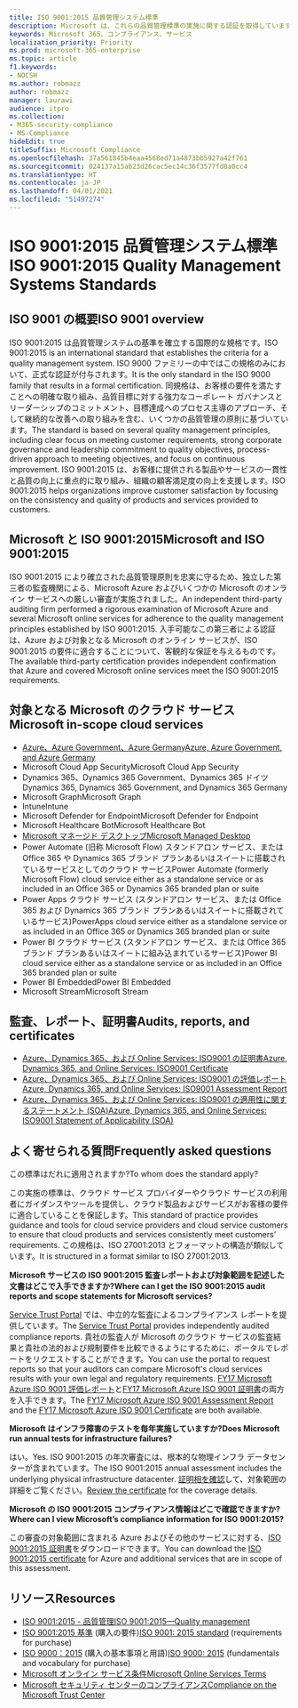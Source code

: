 ```yaml
---
title: ISO 9001:2015 品質管理システム標準
description: Microsoft は、これらの品質管理標準の実施に関する認証を取得しています。
keywords: Microsoft 365、コンプライアンス、サービス
localization_priority: Priority
ms.prod: microsoft-365-enterprise
ms.topic: article
f1.keywords:
- NOCSH
ms.author: robmazz
author: robmazz
manager: laurawi
audience: itpro
ms.collection:
- M365-security-compliance
- MS-Compliance
hideEdit: true
titleSuffix: Microsoft Compliance
ms.openlocfilehash: 37a561845b4eaa4568ed71a4873bb5927a42f761
ms.sourcegitcommit: 024137a15ab23d26cac5ec14c36f3577fd8a0cc4
ms.translationtype: HT
ms.contentlocale: ja-JP
ms.lasthandoff: 04/01/2021
ms.locfileid: "51497274"
---
```

# <a name="iso-90012015-quality-management-systems-standards"></a><span data-ttu-id="f04d0-104">ISO 9001:2015 品質管理システム標準</span><span class="sxs-lookup"><span data-stu-id="f04d0-104">ISO 9001:2015 Quality Management Systems Standards</span></span>

## <a name="iso-9001-overview"></a><span data-ttu-id="f04d0-105">ISO 9001 の概要</span><span class="sxs-lookup"><span data-stu-id="f04d0-105">ISO 9001 overview</span></span>

<span data-ttu-id="f04d0-106">ISO 9001:2015 は品質管理システムの基準を確立する国際的な規格です。</span><span class="sxs-lookup"><span data-stu-id="f04d0-106">ISO 9001:2015 is an international standard that establishes the criteria for a quality management system.</span></span> <span data-ttu-id="f04d0-107">ISO 9000 ファミリーの中ではこの規格のみにおいて、正式な認証が付与されます。</span><span class="sxs-lookup"><span data-stu-id="f04d0-107">It is the only standard in the ISO 9000 family that results in a formal certification.</span></span> <span data-ttu-id="f04d0-108">同規格は、お客様の要件を満たすことへの明確な取り組み、品質目標に対する強力なコーポレート ガバナンスとリーダーシップのコミットメント、目標達成へのプロセス主導のアプローチ、そして継続的な改善への取り組みを含む、いくつかの品質管理の原則に基づいています。</span><span class="sxs-lookup"><span data-stu-id="f04d0-108">The standard is based on several quality management principles, including clear focus on meeting customer requirements, strong corporate governance and leadership commitment to quality objectives, process-driven approach to meeting objectives, and focus on continuous improvement.</span></span> <span data-ttu-id="f04d0-109">ISO 9001:2015 は、お客様に提供される製品やサービスの一貫性と品質の向上に重点的に取り組み、組織の顧客満足度の向上を支援します。</span><span class="sxs-lookup"><span data-stu-id="f04d0-109">ISO 9001:2015 helps organizations improve customer satisfaction by focusing on the consistency and quality of products and services provided to customers.</span></span>

## <a name="microsoft-and-iso-90012015"></a><span data-ttu-id="f04d0-110">Microsoft と ISO 9001:2015</span><span class="sxs-lookup"><span data-stu-id="f04d0-110">Microsoft and ISO 9001:2015</span></span>

<span data-ttu-id="f04d0-111">ISO 9001:2015 により確立された品質管理原則を忠実に守るため、独立した第三者の監査機関による、Microsoft Azure およびいくつかの Microsoft のオンライン サービスへの厳しい審査が実施されました。</span><span class="sxs-lookup"><span data-stu-id="f04d0-111">An independent third-party auditing firm performed a rigorous examination of Microsoft Azure and several Microsoft online services for adherence to the quality management principles established by ISO 9001:2015.</span></span> <span data-ttu-id="f04d0-112">入手可能なこの第三者による認証は、Azure および対象となる Microsoft のオンライン サービスが、ISO 9001:2015 の要件に適合することについて、客観的な保証を与えるものです。</span><span class="sxs-lookup"><span data-stu-id="f04d0-112">The available third-party certification provides independent confirmation that Azure and covered Microsoft online services meet the ISO 9001:2015 requirements.</span></span>

## <a name="microsoft-in-scope-cloud-services"></a><span data-ttu-id="f04d0-113">対象となる Microsoft のクラウド サービス</span><span class="sxs-lookup"><span data-stu-id="f04d0-113">Microsoft in-scope cloud services</span></span>

- [<span data-ttu-id="f04d0-114">Azure、Azure Government、Azure Germany</span><span class="sxs-lookup"><span data-stu-id="f04d0-114">Azure, Azure Government, and Azure Germany</span></span>](https://aka.ms/AzureCompliance)
- <span data-ttu-id="f04d0-115">Microsoft Cloud App Security</span><span class="sxs-lookup"><span data-stu-id="f04d0-115">Microsoft Cloud App Security</span></span>
- <span data-ttu-id="f04d0-116">Dynamics 365、Dynamics 365 Government、Dynamics 365 ドイツ</span><span class="sxs-lookup"><span data-stu-id="f04d0-116">Dynamics 365, Dynamics 365 Government, and Dynamics 365 Germany</span></span>
- <span data-ttu-id="f04d0-117">Microsoft Graph</span><span class="sxs-lookup"><span data-stu-id="f04d0-117">Microsoft Graph</span></span>
- <span data-ttu-id="f04d0-118">Intune</span><span class="sxs-lookup"><span data-stu-id="f04d0-118">Intune</span></span>
- <span data-ttu-id="f04d0-119">Microsoft Defender for Endpoint</span><span class="sxs-lookup"><span data-stu-id="f04d0-119">Microsoft Defender for Endpoint</span></span>
- <span data-ttu-id="f04d0-120">Microsoft Healthcare Bot</span><span class="sxs-lookup"><span data-stu-id="f04d0-120">Microsoft Healthcare Bot</span></span>
- [<span data-ttu-id="f04d0-121">Microsoft マネージド デスクトップ</span><span class="sxs-lookup"><span data-stu-id="f04d0-121">Microsoft Managed Desktop</span></span>](/microsoft-365/managed-desktop/intro/compliance)
- <span data-ttu-id="f04d0-122">Power Automate (旧称 Microsoft Flow) スタンドアロン サービス、または Office 365 や Dynamics 365 ブランド プランあるいはスイートに搭載されているサービスとしてのクラウド サービス</span><span class="sxs-lookup"><span data-stu-id="f04d0-122">Power Automate (formerly Microsoft Flow) cloud service either as a standalone service or as included in an Office 365 or Dynamics 365 branded plan or suite</span></span>
- <span data-ttu-id="f04d0-123">Power Apps クラウド サービス (スタンドアロン サービス、または Office 365 および Dynamics 365 ブランド プランあるいはスイートに搭載されているサービス)</span><span class="sxs-lookup"><span data-stu-id="f04d0-123">PowerApps cloud service either as a standalone service or as included in an Office 365 or Dynamics 365 branded plan or suite</span></span>
- <span data-ttu-id="f04d0-124">Power BI クラウド サービス (スタンドアロン サービス、または Office 365 ブランド プランあるいはスイートに組み込まれているサービス)</span><span class="sxs-lookup"><span data-stu-id="f04d0-124">Power BI cloud service either as a standalone service or as included in an Office 365 branded plan or suite</span></span>
- <span data-ttu-id="f04d0-125">Power BI Embedded</span><span class="sxs-lookup"><span data-stu-id="f04d0-125">Power BI Embedded</span></span>
- <span data-ttu-id="f04d0-126">Microsoft Stream</span><span class="sxs-lookup"><span data-stu-id="f04d0-126">Microsoft Stream</span></span>

## <a name="audits-reports-and-certificates"></a><span data-ttu-id="f04d0-127">監査、レポート、証明書</span><span class="sxs-lookup"><span data-stu-id="f04d0-127">Audits, reports, and certificates</span></span>

- [<span data-ttu-id="f04d0-128">Azure、Dynamics 365、および Online Services: ISO9001 の証明書</span><span class="sxs-lookup"><span data-stu-id="f04d0-128">Azure, Dynamics 365, and Online Services: ISO9001 Certificate</span></span>](https://aka.ms/azureiso9001cert)
- [<span data-ttu-id="f04d0-129">Azure、Dynamics 365、および Online Services: ISO9001 の評価レポート</span><span class="sxs-lookup"><span data-stu-id="f04d0-129">Azure, Dynamics 365, and Online Services: ISO9001 Assessment Report</span></span>](https://aka.ms/azureiso9001report)
- [<span data-ttu-id="f04d0-130">Azure、Dynamics 365、および Online Services: ISO9001 の適用性に関するステートメント (SOA)</span><span class="sxs-lookup"><span data-stu-id="f04d0-130">Azure, Dynamics 365, and Online Services: ISO9001 Statement of Applicability (SOA)</span></span>](https://aka.ms/azureiso9001soa)

## <a name="frequently-asked-questions"></a><span data-ttu-id="f04d0-131">よく寄せられる質問</span><span class="sxs-lookup"><span data-stu-id="f04d0-131">Frequently asked questions</span></span>

<span data-ttu-id="f04d0-132">この標準はだれに適用されますか?</span><span class="sxs-lookup"><span data-stu-id="f04d0-132">To whom does the standard apply?</span></span>

<span data-ttu-id="f04d0-133">この実施の標準は、クラウド サービス プロバイダーやクラウド サービスの利用者にガイダンスやツールを提供し、クラウド製品およびサービスがお客様の要件に適合していることを保証します。</span><span class="sxs-lookup"><span data-stu-id="f04d0-133">This standard of practice provides guidance and tools for cloud service providers and cloud service customers to ensure that cloud products and services consistently meet customers’ requirements.</span></span> <span data-ttu-id="f04d0-134">この規格は、ISO 27001:2013 とフォーマットの構造が類似しています。</span><span class="sxs-lookup"><span data-stu-id="f04d0-134">It is structured in a format similar to ISO 27001:2013.</span></span>

<span data-ttu-id="f04d0-135">**Microsoft サービスの ISO 9001:2015 監査レポートおよび対象範囲を記述した文書はどこで入手できますか?**</span><span class="sxs-lookup"><span data-stu-id="f04d0-135">**Where can I get the ISO 9001:2015 audit reports and scope statements for Microsoft services?**</span></span>

<span data-ttu-id="f04d0-136">[Service Trust Portal](/microsoft-365/compliance/get-started-with-service-trust-portal) では、中立的な監査によるコンプライアンス レポートを提供しています。</span><span class="sxs-lookup"><span data-stu-id="f04d0-136">The [Service Trust Portal](/microsoft-365/compliance/get-started-with-service-trust-portal) provides independently audited compliance reports.</span></span> <span data-ttu-id="f04d0-137">貴社の監査人が Microsoft のクラウド サービスの監査結果と貴社の法的および規制要件を比較できるようにするために、ポータルでレポートをリクエストすることができます。</span><span class="sxs-lookup"><span data-stu-id="f04d0-137">You can use the portal to request reports so that your auditors can compare Microsoft's cloud services results with your own legal and regulatory requirements.</span></span> <span data-ttu-id="f04d0-138">[FY17 Microsoft Azure ISO 9001 評価レポート](https://www.microsoft.com/?ref=aka)と[FY17 Microsoft Azure ISO 9001 証明書](https://www.microsoft.com/?ref=aka)の両方を入手できます。</span><span class="sxs-lookup"><span data-stu-id="f04d0-138">The [FY17 Microsoft Azure ISO 9001 Assessment Report](https://www.microsoft.com/?ref=aka) and the [FY17 Microsoft Azure ISO 9001 Certificate](https://www.microsoft.com/?ref=aka) are both available.</span></span>

<span data-ttu-id="f04d0-139">**Microsoft はインフラ障害のテストを毎年実施していますか?**</span><span class="sxs-lookup"><span data-stu-id="f04d0-139">**Does Microsoft run annual tests for infrastructure failures?**</span></span>

<span data-ttu-id="f04d0-140">はい。</span><span class="sxs-lookup"><span data-stu-id="f04d0-140">Yes.</span></span> <span data-ttu-id="f04d0-141">ISO 9001:2015 の年次審査には、根本的な物理インフラ データセンターが含まれています。</span><span class="sxs-lookup"><span data-stu-id="f04d0-141">The ISO 9001:2015 annual assessment includes the underlying physical infrastructure datacenter.</span></span> <span data-ttu-id="f04d0-142">[証明相を確認](https://www.microsoft.com/?ref=aka)して、対象範囲の詳細をご覧ください。</span><span class="sxs-lookup"><span data-stu-id="f04d0-142">[Review the certificate](https://www.microsoft.com/?ref=aka) for the coverage details.</span></span>

<span data-ttu-id="f04d0-143">**Microsoft の ISO 9001:2015 コンプライアンス情報はどこで確認できますか?**</span><span class="sxs-lookup"><span data-stu-id="f04d0-143">**Where can I view Microsoft’s compliance information for ISO 9001:2015?**</span></span>

<span data-ttu-id="f04d0-144">この審査の対象範囲に含まれる Azure およびその他のサービスに対する、[ISO 9001:2015 証明書](https://www.microsoft.com/?ref=aka)をダウンロードできます。</span><span class="sxs-lookup"><span data-stu-id="f04d0-144">You can download the [ISO 9001:2015 certificate](https://www.microsoft.com/?ref=aka) for Azure and additional services that are in scope of this assessment.</span></span>

## <a name="resources"></a><span data-ttu-id="f04d0-145">リソース</span><span class="sxs-lookup"><span data-stu-id="f04d0-145">Resources</span></span>

- [<span data-ttu-id="f04d0-146">ISO 9001:2015 - 品質管理</span><span class="sxs-lookup"><span data-stu-id="f04d0-146">ISO 9001:2015—Quality management</span></span>](https://www.iso.org/iso-9001-quality-management.html)
- <span data-ttu-id="f04d0-147">[ISO 9001:2015 基準](https://www.iso.org/standard/62085.html) (購入の要件)</span><span class="sxs-lookup"><span data-stu-id="f04d0-147">[ISO 9001: 2015 standard](https://www.iso.org/standard/62085.html) (requirements for purchase)</span></span>
- <span data-ttu-id="f04d0-148">[ISO 9000：2015](https://www.iso.org/standard/45481.html) (購入の基本事項と用語)</span><span class="sxs-lookup"><span data-stu-id="f04d0-148">[ISO 9000: 2015](https://www.iso.org/standard/45481.html) (fundamentals and vocabulary for purchase)</span></span>
- [<span data-ttu-id="f04d0-149">Microsoft オンライン サービス条件</span><span class="sxs-lookup"><span data-stu-id="f04d0-149">Microsoft Online Services Terms</span></span>](https://aka.ms/Online-Services-Terms)
- [<span data-ttu-id="f04d0-150">Microsoft セキュリティ センターのコンプライアンス</span><span class="sxs-lookup"><span data-stu-id="f04d0-150">Compliance on the Microsoft Trust Center</span></span>](https://www.microsoft.com/trust-center/compliance/compliance-overview)
